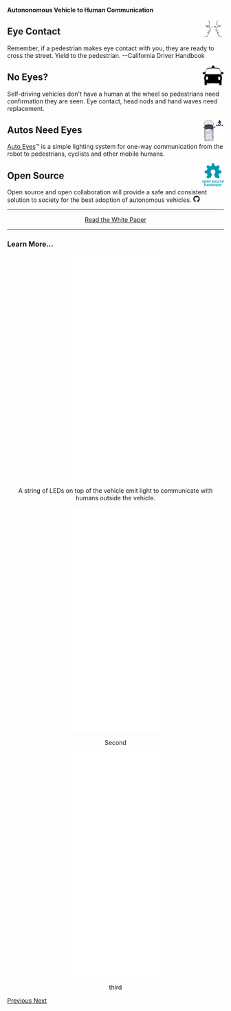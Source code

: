 __Autononomous Vehicle to Human Communication__


<img src="images/eye-contact.png" width="50px" style="float:right;"  title="driverless car by Gan Khoon Lay from the Noun Project">

## Eye Contact 

Remember, if a pedestrian makes eye contact with you, they are ready to cross the street. Yield to the pedestrian. --California Driver Handbook


<img src="images/noun_driverless car_456564.png" style="float:right;"   style="float:right;" width="50px" >

## No Eyes? 

Self-driving vehicles don't have a human at the wheel so pedestrians need confirmation they are seen.
        Eye contact, head nods and hand waves need replacement.

<img src="images/i-see-you.png" width="50px"  style="float:right;">

## Autos Need Eyes 

<a href="https://autoeyes.org" title="Auto Eyes Website">Auto Eyes</a>&trade; is a simple lighting system for one-way communication from the robot to pedestrians, cyclists and other mobile humans.

<img src="images/Open-source-hardware-logo.svg" width="50px" style="float:right;"  title="Open Source Software / Hardware">

## Open Source 

Open source and open collaboration will provide a safe and consistent solution to society for the best adoption of autonomous vehicles.
<a href="https://github.com/aroller/auto-eyes"><img src="src/assets/images/GitHub-Mark-120px-plus.png" title="Github Repository" width="15px"/> </a>



---

<div style="text-align:center">
  <a class="btn btn-primary btn-lg" tabindex="-1" role="button"  href="https://docs.google.com/document/d/1lKIsqMYYO7nQ937QXdCg2oaPqeo0iI2x5D2HwVKsVNE/edit?usp=sharing">Read the White Paper</a>
</div>

---

### Learn More...

<div id="scenarioCarousel" class="carousel slide" data-ride="carousel">
  <div class="carousel-inner">
    <div class="carousel-item active" style="text-align:center">
      <iframe src="./scenario/all-around/all-around.html" style="width: 210px; height: 520px; border: 0px;"></iframe>
      <p class="lead">
      A string of LEDs on top of the vehicle emit light to communicate with humans outside the vehicle.
      </p>
    </div>
    <div class="carousel-item" style="text-align:center">
      <iframe src="./scenario/i-see-you/i-see-you.html" style="width: 210px; height: 520px; border: 0px;"></iframe>
      <p class="lead">
      Second
      </p>
    </div>
    <div class="carousel-item" style="text-align:center">
      <iframe src="./scenario/all-around/all-around.html" style="width: 210px; height: 520px; border: 0px;"></iframe>
      <p class="lead">
       third
      </p>
    </div>
  </div>
  <a class="carousel-control-prev" href="#carouselExampleControls" role="button" data-slide="prev">
    <span class="carousel-control-prev-icon" aria-hidden="true"></span>
    <span class="sr-only">Previous</span>
  </a>
  <a class="carousel-control-next" href="#carouselExampleControls" role="button" data-slide="next">
    <span class="carousel-control-next-icon" aria-hidden="true"></span>
    <span class="sr-only">Next</span>
  </a>
</div>




